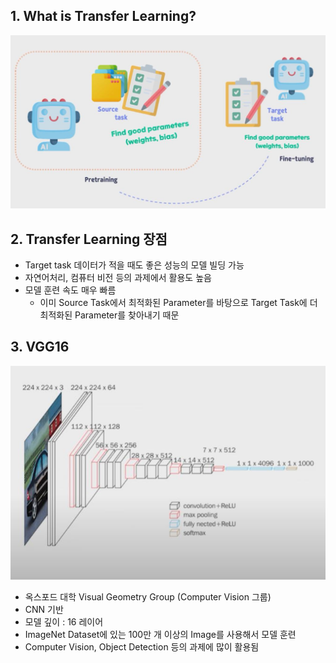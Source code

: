 ## 1. What is Transfer Learning?

<img src="../Img/Transfer_Learning_1.jpg">

## 2. Transfer Learning 장점

- Target task 데이터가 적을 때도 좋은 성능의 모델 빌딩 가능
- 자연어처리, 컴퓨터 비전 등의 과제에서 활용도 높음
- 모델 훈련 속도 매우 빠름
    - 이미 Source Task에서 최적화된 Parameter를 바탕으로 Target Task에 더 최적화된 Parameter를 찾아내기 때문

## 3. VGG16

<img src="../Img/Transfer_Learning_2.jpg">

- 옥스포드 대학 Visual Geometry Group (Computer Vision 그룹)
- CNN 기반 
- 모델 깊이 : 16 레이어
- ImageNet Dataset에 있는 100만 개 이상의 Image를 사용해서 모델 훈련
- Computer Vision, Object Detection 등의 과제에 많이 활용됨

